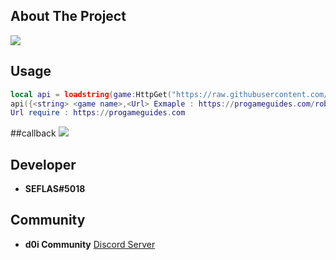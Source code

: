 ## About The Project

![](![image](https://github.com/SEFLAS/api/assets/105623764/cd976944-3176-48da-96bb-1d97d774ed3c))
## Usage
```lua
local api = loadstring(game:HttpGet("https://raw.githubusercontent.com/SEFLAS/api/main/Code_API/api.lua"))()
api({<string> <game name>,<Url> Exmaple : https://progameguides.com/roblox/bee-swarm-simulator-codes/}) 
Url require : https://progameguides.com 
```
##callback
![](https://cdn.discordapp.com/attachments/857823544838455306/1106820696497205268/image.png)
## Developer
- **SEFLAS#5018**
## Community
- **d0i Community** [Discord Server](https://discord.gg/BRpYWyw8Qz)
